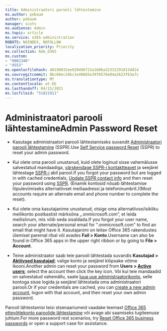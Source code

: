 ```yaml
---
title: Administraatori parooli lähtestamine
ms.author: pebaum
author: pebaum
manager: scotv
ms.audience: Admin
ms.topic: article
ms.service: o365-administration
ROBOTS: NOINDEX, NOFOLLOW
localization_priority: Priority
ms.collection: Adm_O365
ms.custom:
- "9002340"
- "4553"
ms.openlocfilehash: 40199032ee920496f21e1606a32332291815dd24
ms.sourcegitcommit: 8bc60ec34bc1e40685e3976576e04a2623f63a7c
ms.translationtype: MT
ms.contentlocale: et-EE
ms.lasthandoff: 04/15/2021
ms.locfileid: "51821911"
---
```

# <a name="admin-password-reset"></a><span data-ttu-id="c0935-102">Administraatori parooli lähtestamine</span><span class="sxs-lookup"><span data-stu-id="c0935-102">Admin Password Reset</span></span>

- <span data-ttu-id="c0935-103">Kasutage administraatori parooli lähtestamiseks suvandit [Administraatori parooli lähtestamine](https://passwordreset.microsoftonline.com/) (SSPR).</span><span class="sxs-lookup"><span data-stu-id="c0935-103">Use [Self Service password Reset](https://passwordreset.microsoftonline.com/) (SSPR) to reset your admin password.</span></span>

- <span data-ttu-id="c0935-104">Kui olete oma parooli unustanud, kuid olete loginud sisse vahemälusse salvestatud mandaadiga, [värskendage SSPR-i kontaktteavet](https://go.microsoft.com/fwlink/?linkid=849451) ja seejärel lähtestage [SSPR-i](https://passwordreset.microsoftonline.com/) abil parool.</span><span class="sxs-lookup"><span data-stu-id="c0935-104">If you forgot your password but are logged in with cached credentials, [Update SSPR contact info](https://go.microsoft.com/fwlink/?linkid=849451) and then reset your password using [SSPR](https://passwordreset.microsoftonline.com/).</span></span>  <span data-ttu-id="c0935-105">(Enamik kontosid nõuab lähtestamise lõpuleviimiseks alternatiivset meiliaadressi ja telefoninumbrit.)</span><span class="sxs-lookup"><span data-stu-id="c0935-105">(Most accounts require an alternate email and phone number to complete the reset).</span></span>

- <span data-ttu-id="c0935-106">Kui olete oma kasutajanime unustanud, otsige oma alternatiivse/isikliku meilikonto postkastist märksõna „.onmicrosoft.com“, et leida meilisõnum, mis võib seda sisaldada.</span><span class="sxs-lookup"><span data-stu-id="c0935-106">If you forgot your user name, search your alternate/personal email for ".onmicrosoft.com" to find an email that might have it.</span></span>  <span data-ttu-id="c0935-107">Kasutajanimi on leitav Office 365 rakendustes ülemisel paremal ribal või avades **Fail > Konto**.</span><span class="sxs-lookup"><span data-stu-id="c0935-107">Username can also be found in Office 365 apps in the upper right ribbon or by going to **File > Account**.</span></span>

- <span data-ttu-id="c0935-108">Teine administraator saab teie parooli lähtestada suvandis **Kasutajad > [Aktiivsed kasutajad](https://portal.office.com/adminportal/home#/users)**; valige konto ja seejärel klõpsake võtme ikooni.</span><span class="sxs-lookup"><span data-stu-id="c0935-108">Another admin can reset your password from **Users > [Active users](https://portal.office.com/adminportal/home#/users)**; select the account then click the key icon.</span></span>  <span data-ttu-id="c0935-109">Või kui teie mandaadid on salvestatud vahemällu, saate [luua uue administraatorikonto](https://portal.office.com/adminportal/home#/users), selle kontoga sisse logida ja seejärel lähtestada oma administraatori parooli.</span><span class="sxs-lookup"><span data-stu-id="c0935-109">Or if your credentials are cached, you can [create a new admin account](https://portal.office.com/adminportal/home#/users), logon with that account, and then reset your own admin password.</span></span>

<span data-ttu-id="c0935-110">Parooli lähtestamisi teisi stsenaariumeid vaadake teemast [Office 365 ettevõttekonto paroolide lähtestamine](https://docs.microsoft.com/microsoft-365/admin/add-users/reset-passwords) või avage abi saamiseks tugiteenuse juhtum.</span><span class="sxs-lookup"><span data-stu-id="c0935-110">For more password rest scenarios, try [Reset Office 365 business passwords](https://docs.microsoft.com/microsoft-365/admin/add-users/reset-passwords) or open a support case for assistance.</span></span>
